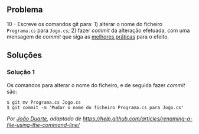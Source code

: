 ## Problema

10 - Escreve os comandos git para: 1) alterar o nome do ficheiro `Programa.cs`
para `Jogo.cs`; 2) fazer _commit_ da alteração efetuada, com uma mensagem de
_commit_ que siga as [melhores práticas](https://gist.github.com/robertpainsi/b632364184e70900af4ab688decf6f53)
para o efeito.

## Soluções

### Solução 1

Os comandos para alterar o nome do ficheiro, e de seguida fazer _commit_ são:

```
$ git mv Programa.cs Jogo.cs
$ git commit -m 'Mudar o nome do ficheiro Programa.cs para Jogo.cs'
```

*Por [João Duarte](https://github.com/JoaoAlexandreDuarte), adaptado de
https://help.github.com/articles/renaming-a-file-using-the-command-line/*
